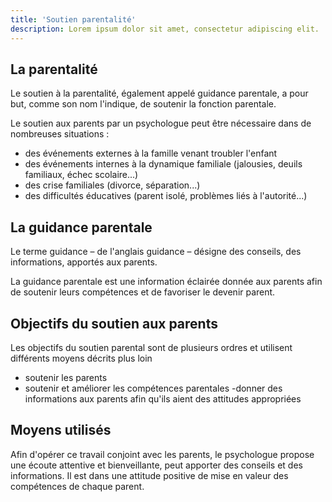 ```yaml
---
title: 'Soutien parentalité'
description: Lorem ipsum dolor sit amet, consectetur adipiscing elit.
---
```

## La parentalité

Le soutien à la parentalité, également appelé guidance parentale, a pour but, comme son nom l'indique, de soutenir la fonction parentale.

Le soutien aux parents par un psychologue peut être nécessaire dans de nombreuses situations :

- des événements externes à la famille venant troubler l'enfant
- des événements internes à la dynamique familiale (jalousies, deuils familiaux, échec scolaire...)
- des crise familiales (divorce, séparation...)
- des difficultés éducatives (parent isolé, problèmes liés à l'autorité...)

## La guidance parentale

Le terme guidance – de l'anglais guidance – désigne des conseils, des informations, apportés aux parents.

La guidance parentale est une information éclairée donnée aux parents afin de soutenir leurs compétences et de favoriser le devenir parent.

## Objectifs du soutien aux parents

Les objectifs du soutien parental sont de plusieurs ordres et utilisent différents moyens décrits plus loin

- soutenir les parents
- soutenir et améliorer les compétences parentales
-donner des informations aux parents afin qu'ils aient des attitudes appropriées

## Moyens utilisés

Afin d'opérer ce travail conjoint avec les parents, le psychologue propose une écoute attentive et bienveillante, peut apporter des conseils et des informations. Il est dans une attitude positive de mise en valeur des compétences de chaque parent.

